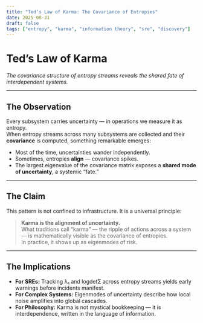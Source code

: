 ```yaml
---
title: "Ted’s Law of Karma: The Covariance of Entropies"
date: 2025-08-31
draft: false
tags: ["entropy", "karma", "information theory", "sre", "discovery"]
---
```


# Ted’s Law of Karma
*The covariance structure of entropy streams reveals the shared fate of interdependent systems.*

---

## The Observation
Every subsystem carries uncertainty — in operations we measure it as entropy.  
When entropy streams across many subsystems are collected and their **covariance** is computed, something remarkable emerges:

- Most of the time, uncertainties wander independently.  
- Sometimes, entropies **align** — covariance spikes.  
- The largest eigenvalue of the covariance matrix exposes a **shared mode of uncertainty**, a systemic “fate.”

---

## The Claim
This pattern is not confined to infrastructure. It is a universal principle:

> **Karma is the alignment of uncertainty.**  
> What traditions call “karma” — the ripple of actions across a system — is mathematically visible as the covariance of entropies.  
> In practice, it shows up as eigenmodes of risk.

---

## The Implications
- **For SREs:** Tracking λ₁ and logdetΣ across entropy streams yields early warnings before incidents manifest.  
- **For Complex Systems:** Eigenmodes of uncertainty describe how local noise amplifies into global cascades.  
- **For Philosophy:** Karma is not mystical bookkeeping — it is interdependence, written in the language of information.
